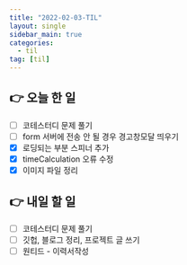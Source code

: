 ```yaml
---
title: "2022-02-03-TIL"
layout: single
sidebar_main: true
categories:
  - til
tag: [til]
---
```


## 👉 오늘 한 일

- [ ] 코테스터디 문제 풀기
- [ ] form 서버에 전송 안 될 경우 경고창모달 띄우기
- [x] 로딩되는 부분 스피너 추가
- [x] timeCalculation 오류 수정
- [x] 이미지 파일 정리

## 👉 내일 할 일

- [ ] 코테스터디 문제 풀기
- [ ] 깃헙, 블로그 정리, 프로젝트 글 쓰기
- [ ] 원티드 - 이력서작성

<br /><br /><br /><br />
